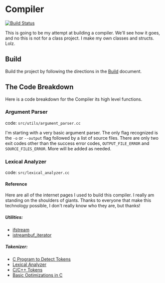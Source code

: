 # Compiler

[![Build Status](https://travis-ci.com/abhishekpratapa/Compiler.svg?branch=master)](https://travis-ci.com/abhishekpratapa/Compiler)

This is going to be my attempt at building a compiler. We'll see how it goes, and no this is not for a class project. I make my own classes and structs. Lolz.

## Build

Build the project by following the directions in the [Build](https://github.com/abhishekpratapa/Compiler/blob/master/BUILD.md) document.

## The Code Breakdown

Here is a code breakdown for the Compiler its high level functions.

### Argument Parser

code: `src/utils/argument_parser.cc`

I'm starting with a very basic argument parser. The only flag recognized is the `-o` or `--output` flag followed by a list of source files. There are only two exit codes other than the success error codes, `OUTPUT_FILE_ERROR` and `SOURCE_FILES_ERROR`. More will be added as needed.

### Lexical Analyzer

code: `src/lexical_analyzer.cc`

#### Reference

Here are all of the internet pages I used to build this compiler. I really am standing on the shoulders of giants. Thanks to everyone that make this technology possible, I don't really know who they are, but thanks!

##### Utilities:

- [ifstream](http://www.cplusplus.com/reference/fstream/ifstream/)
- [istreambuf_iterator](https://en.cppreference.com/w/cpp/iterator/istreambuf_iterator)

##### Tokenizer:

- [C Program to Detect Tokens](https://www.geeksforgeeks.org/c-program-detect-tokens-c-program/)
- [Lexical Analyzer](https://rosettacode.org/wiki/Compiler/lexical_analyzer#C)
- [C/C++ Tokens](https://www.geeksforgeeks.org/cc-tokens/)
- [Basic Optimizations in C](https://www.geeksforgeeks.org/basic-code-optimizations-in-c/)
